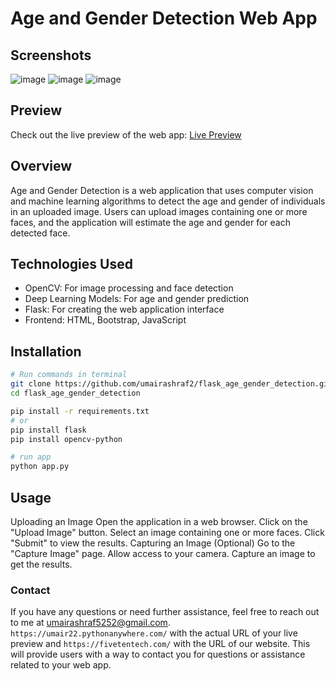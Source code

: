 # Age and Gender Detection Web App

## Screenshots

![image](https://github.com/umairashraf2/flask_age_gender_detection/assets/85620958/e7ad96ba-42e6-4edd-b20d-d9af2974a758)
![image](https://github.com/umairashraf2/flask_age_gender_detection/assets/85620958/22187bd3-3b31-4450-b365-9907ddce904f)
![image](https://github.com/umairashraf2/flask_age_gender_detection/assets/85620958/f0a08fcf-5111-4a7d-97e3-96ba70260cf7)

## Preview

Check out the live preview of the web app: [Live Preview](<https://umair22.pythonanywhere.com/>)

## Overview
Age and Gender Detection is a web application that uses computer vision and machine learning algorithms to detect the age and gender of individuals in an uploaded image. Users can upload images containing one or more faces, and the application will estimate the age and gender for each detected face.

## Technologies Used

- OpenCV: For image processing and face detection
- Deep Learning Models: For age and gender prediction
- Flask: For creating the web application interface
- Frontend: HTML, Bootstrap, JavaScript

## Installation


```bash
# Run commands in terminal
git clone https://github.com/umairashraf2/flask_age_gender_detection.git
cd flask_age_gender_detection

pip install -r requirements.txt
# or
pip install flask
pip install opencv-python

# run app
python app.py
```

## Usage

Uploading an Image
Open the application in a web browser.
Click on the "Upload Image" button.
Select an image containing one or more faces.
Click "Submit" to view the results.
Capturing an Image (Optional)
Go to the "Capture Image" page.
Allow access to your camera.
Capture an image to get the results.

### Contact

If you have any questions or need further assistance, feel free to reach out to me at umairashraf5252@gmail.com.
`https://umair22.pythonanywhere.com/` with the actual URL of your live preview and `https://fivetentech.com/` with the URL of our website. This will provide users with a way to contact you for questions or assistance related to your web app.


